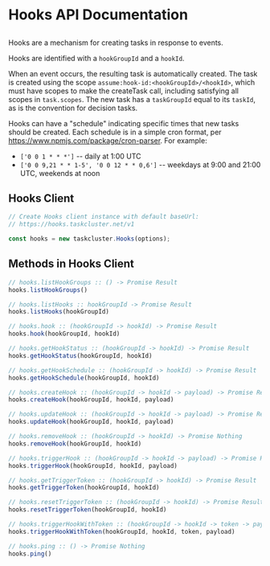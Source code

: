# Hooks API Documentation

##

Hooks are a mechanism for creating tasks in response to events.

Hooks are identified with a `hookGroupId` and a `hookId`.

When an event occurs, the resulting task is automatically created.  The
task is created using the scope `assume:hook-id:<hookGroupId>/<hookId>`,
which must have scopes to make the createTask call, including satisfying all
scopes in `task.scopes`.  The new task has a `taskGroupId` equal to its
`taskId`, as is the convention for decision tasks.

Hooks can have a "schedule" indicating specific times that new tasks should
be created.  Each schedule is in a simple cron format, per 
https://www.npmjs.com/package/cron-parser.  For example:
 * `['0 0 1 * * *']` -- daily at 1:00 UTC
 * `['0 0 9,21 * * 1-5', '0 0 12 * * 0,6']` -- weekdays at 9:00 and 21:00 UTC, weekends at noon

## Hooks Client

```js
// Create Hooks client instance with default baseUrl:
// https://hooks.taskcluster.net/v1

const hooks = new taskcluster.Hooks(options);
```

## Methods in Hooks Client

```js
// hooks.listHookGroups :: () -> Promise Result
hooks.listHookGroups()
```

```js
// hooks.listHooks :: hookGroupId -> Promise Result
hooks.listHooks(hookGroupId)
```

```js
// hooks.hook :: (hookGroupId -> hookId) -> Promise Result
hooks.hook(hookGroupId, hookId)
```

```js
// hooks.getHookStatus :: (hookGroupId -> hookId) -> Promise Result
hooks.getHookStatus(hookGroupId, hookId)
```

```js
// hooks.getHookSchedule :: (hookGroupId -> hookId) -> Promise Result
hooks.getHookSchedule(hookGroupId, hookId)
```

```js
// hooks.createHook :: (hookGroupId -> hookId -> payload) -> Promise Result
hooks.createHook(hookGroupId, hookId, payload)
```

```js
// hooks.updateHook :: (hookGroupId -> hookId -> payload) -> Promise Result
hooks.updateHook(hookGroupId, hookId, payload)
```

```js
// hooks.removeHook :: (hookGroupId -> hookId) -> Promise Nothing
hooks.removeHook(hookGroupId, hookId)
```

```js
// hooks.triggerHook :: (hookGroupId -> hookId -> payload) -> Promise Result
hooks.triggerHook(hookGroupId, hookId, payload)
```

```js
// hooks.getTriggerToken :: (hookGroupId -> hookId) -> Promise Result
hooks.getTriggerToken(hookGroupId, hookId)
```

```js
// hooks.resetTriggerToken :: (hookGroupId -> hookId) -> Promise Result
hooks.resetTriggerToken(hookGroupId, hookId)
```

```js
// hooks.triggerHookWithToken :: (hookGroupId -> hookId -> token -> payload) -> Promise Result
hooks.triggerHookWithToken(hookGroupId, hookId, token, payload)
```

```js
// hooks.ping :: () -> Promise Nothing
hooks.ping()
```

